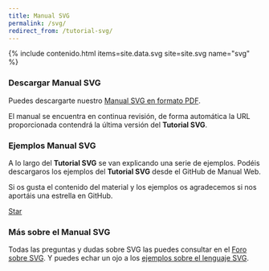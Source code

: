 ```yaml
---
title: Manual SVG
permalink: /svg/
redirect_from: /tutorial-svg/
---
```


{% include contenido.html items=site.data.svg site=site.svg name="svg" %}


### Descargar Manual SVG

Puedes descargarte nuestro [Manual SVG en formato PDF][PDFSVG].

El manual se encuentra en continua revisión, de forma automática la URL proporcionada contendrá la última versión del **Tutorial SVG**.

### Ejemplos Manual SVG

A lo largo del **Tutorial SVG** se van explicando una serie de ejemplos. Podéis descargaros los ejemplos del **Tutorial SVG** desde el GitHub de Manual Web.

Si os gusta el contenido del material y los ejemplos os agradecemos si nos aportáis una estrella en GitHub.

<a class="github-button" href="https://github.com/manualweb/manualweb" data-icon="octicon-star" data-style="mega" aria-label="Star manualweb/manualweb on GitHub">Star</a>

### Más sobre el Manual SVG

Todas las preguntas y dudas sobre SVG las puedes consultar en el [Foro sobre SVG][ForoSVG]. Y puedes echar un ojo a los [ejemplos sobre el lenguaje SVG][EjemplosSVG].

<script id="github-bjs" src="https://buttons.github.io/buttons.js" async="" defer="defer"></script>

[PDFSVG]: #
[ForoSVG]: http://dudasprogramacion.com/html/svg
[EjemplosSVG]: http://lineadecodigo.com/svg/
